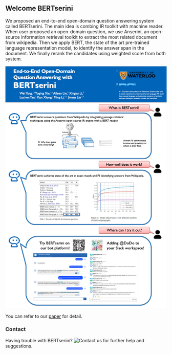 ## Welcome BERTserini

We proposed an end-to-end open-domain question answering system called BERTserini. 
The main idea is combing IR toolkit with machine reader. 
When user proposed an open-domain question, we use Anserini, an open-source information 
retrieval toolkit to extract the most related document from wikipedia. 
Then we apply BERT, the state of the art pre-trained language representation model, 
to identify the answer span in the document.  We finally rerank the candidates using 
weighted score from both system. 

![](poster.png)

You can refer to our [paper](https://arxiv.org/abs/1902.01718) for detail.

### Contact

Having trouble with BERTserini? ![Contact us](https://amyxie361.github.io/BERTserini/Contact)
 for further help and suggestions.
